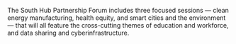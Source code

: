 The South Hub Partnership Forum includes three focused sessions &mdash; clean energy manufacturing, health equity, and smart cities and the environment &mdash; that will all feature the cross-cutting themes of education and workforce, and data sharing and cyberinfrastructure.